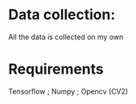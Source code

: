 # Data collection:
 All the data is collected on my own
 
 # Requirements
 
 Tensorflow ; Numpy ; Opencv (CV2)
 
 
